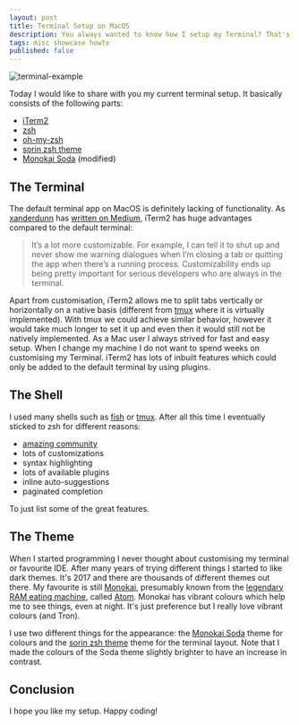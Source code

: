 ```yaml
---
layout: post
title: Terminal Setup on MacOS
description: You always wanted to know how I setup my Terminal? That's what this post is about.
tags: misc showcase howto
published: false
---
```


![terminal-example](/public/media/macos-terminal-example.png)

Today I would like to share with you my current terminal setup. It basically consists of the following parts:

* [iTerm2](https://www.iterm2.com)
* [zsh](http://www.zsh.org)
* [oh-my-zsh](http://ohmyz.sh)
* [sorin zsh theme](https://cloud.githubusercontent.com/assets/2618447/6316762/51f34624-ba00-11e4-948a-6ac65a49f8c5.png)
* [Monokai Soda](https://github.com/deepsweet/Monokai-Soda-iTerm) (modified)

## The Terminal

The default terminal app on MacOS is definitely lacking of functionality. As [xanderdunn](https://medium.com/@xanderdunn) has [written on Medium](https://medium.com/@xanderdunn/iterm2-vs-terminal-c06976f106ef), iTerm2 has huge advantages compared to the default terminal:

> It’s a lot more customizable. For example, I can tell it to shut up and never show me warning dialogues when I’m closing a tab or quitting the app when there’s a running process. Customizability ends up being pretty important for serious developers who are always in the terminal.

Apart from customisation, iTerm2 allows me to split tabs vertically or horizontally on a native basis (different from [tmux](https://gist.github.com/simme/1297707) where it is virtually implemented). With tmux we could achieve similar behavior, however it would take much longer to set it up and even then it would still not be natively implemented. As a Mac user I always strived for fast and easy setup. When I change my machine I do not want to spend weeks on customising my Terminal. iTerm2 has lots of inbuilt features which could only be added to the default terminal by using plugins.

## The Shell

I used many shells such as [fish](https://fishshell.com/) or [tmux](https://gist.github.com/MohamedAlaa/2961058). After all this time I eventually sticked to zsh for different reasons:

* [amazing community](http://ohmyz.sh/community)
* lots of customizations
* syntax highlighting
* lots of available plugins
* inline auto-suggestions
* paginated completion

To just list some of the great features.

## The Theme

When I started programming I never thought about customising my terminal or favourite IDE. After many years of trying different things I started to like dark themes. It's 2017 and there are thousands of different themes out there. My favourite is still [Monokai](https://atom.io/themes/monokai), presumably known from the [legendary RAM eating machine](https://josephg.com/blog/electron-is-flash-for-the-desktop), called [Atom](https://atom.io). Monokai has vibrant colours which help me to see things, even at night. It's just preference but I really love vibrant colours (and Tron).

I use two different things for the appearance: the [Monokai Soda](https://github.com/deepsweet/Monokai-Soda-iTerm) theme for colours and the [sorin zsh theme](https://cloud.githubusercontent.com/assets/2618447/6316762/51f34624-ba00-11e4-948a-6ac65a49f8c5.png) theme for the terminal layout. Note that I made the colours of the Soda theme slightly brighter to have an increase in contrast.

## Conclusion

I hope you like my setup. Happy coding!
